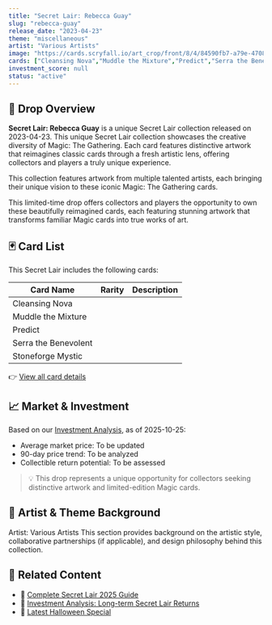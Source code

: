 ```yaml
---
title: "Secret Lair: Rebecca Guay"
slug: "rebecca-guay"
release_date: "2023-04-23"
theme: "miscellaneous"
artist: "Various Artists"
image: "https://cards.scryfall.io/art_crop/front/8/4/84590fb7-a79e-4708-bce4-bb16b1b0dd7e.jpg?1747216493"
cards: ["Cleansing Nova","Muddle the Mixture","Predict","Serra the Benevolent","Stoneforge Mystic"]
investment_score: null
status: "active"
---
```


## 💠 Drop Overview
**Secret Lair: Rebecca Guay** is a unique Secret Lair collection released on 2023-04-23. This unique Secret Lair collection showcases the creative diversity of Magic: The Gathering. Each card features distinctive artwork that reimagines classic cards through a fresh artistic lens, offering collectors and players a truly unique experience.

This collection features artwork from multiple talented artists, each bringing their unique vision to these iconic Magic: The Gathering cards.

This limited-time drop offers collectors and players the opportunity to own these beautifully reimagined cards, each featuring stunning artwork that transforms familiar Magic cards into true works of art.

## 🃏 Card List
This Secret Lair includes the following cards:

| Card Name | Rarity | Description |
|-----------|---------|-------------|
| Cleansing Nova |  |  |
| Muddle the Mixture |  |  |
| Predict |  |  |
| Serra the Benevolent |  |  |
| Stoneforge Mystic |  |  |

👉 [View all card details](/cards?drop=rebecca-guay)

## 📈 Market & Investment
Based on our [Investment Analysis](/investment/rebecca-guay), as of 2025-10-25:
- Average market price: To be updated
- 90-day price trend: To be analyzed
- Collectible return potential: To be assessed

> 💡 This drop represents a unique opportunity for collectors seeking distinctive artwork and limited-edition Magic cards.

## 🎨 Artist & Theme Background
Artist: Various Artists
This section provides background on the artistic style, collaborative partnerships (if applicable), and design philosophy behind this collection.

## 🔗 Related Content
- 📰 [Complete Secret Lair 2025 Guide](/news/secret-lair-2025-complete-guide)
- 💼 [Investment Analysis: Long-term Secret Lair Returns](/investment)
- 🎃 [Latest Halloween Special](/drops/secret-scare-superdrop-2025)